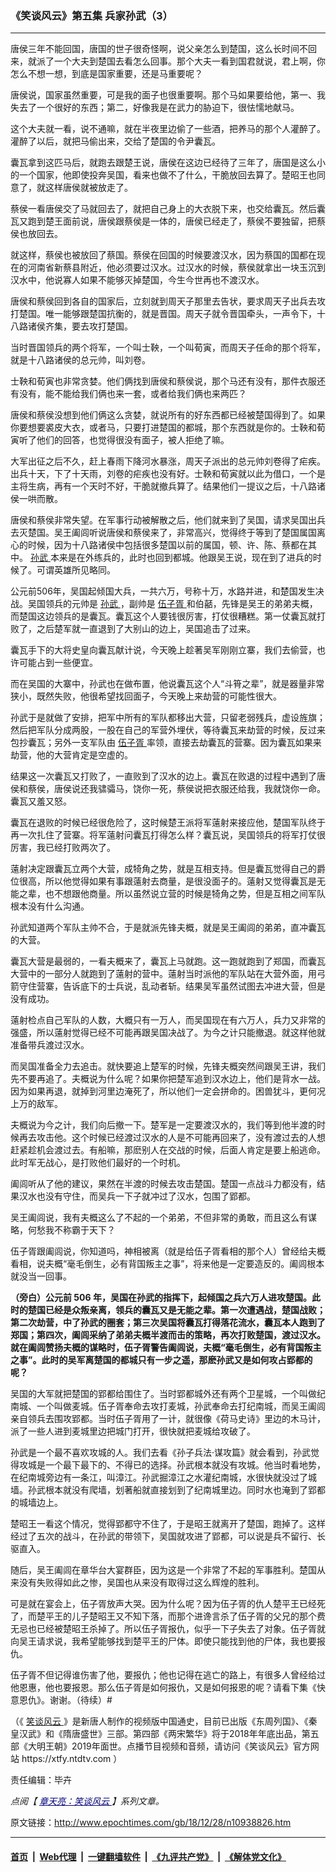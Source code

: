 ### 《笑谈风云》第五集 兵家孙武（3）
------------------------

<p>
 唐侯三年不能回国，唐国的世子很奇怪啊，说父亲怎么到楚国，这么长时间不回来，就派了一个大夫到楚国去看怎么回事。那个大夫一看到国君就说，君上啊，你怎么不想一想，到底是国家重要，还是马重要呢？
</p>
<p>
 唐侯说，国家虽然重要，可是我的面子也很重要啊。那个马如果要给他，第一、我失去了一个很好的东西；第二，好像我是在武力的胁迫下，很怯懦地献马。
</p>
<p>
 这个大夫就一看，说不通嘛，就在半夜里边偷了一些酒，把养马的那个人灌醉了。灌醉了以后，就把马偷出来，交给了楚国的令尹囊瓦。
</p>
<p>
 囊瓦拿到这匹马后，就跑去跟楚王说，唐侯在这边已经待了三年了，唐国是这么小的一个国家，他即使投奔吴国，看来也做不了什么，干脆放回去算了。楚昭王也同意了，就这样唐侯就被放走了。
</p>
<p>
 蔡侯一看唐侯交了马就回去了，就把自己身上的大衣脱下来，也交给囊瓦。然后囊瓦又跑到楚王面前说，唐侯跟蔡侯是一体的，唐侯已经走了，蔡侯不要独留，把蔡侯也放回去。
</p>
<p>
 就这样，蔡侯也被放回了蔡国。蔡侯在回国的时候要渡汉水，因为蔡国的国都在现在的河南省新蔡县附近，他必须要过汉水。过汉水的时候，蔡侯就拿出一块玉沉到汉水中，他说寡人如果不能够灭掉楚国，今生今世再也不渡汉水。
</p>
<p>
 唐侯和蔡侯回到各自的国家后，立刻就到周天子那里去告状，要求周天子出兵去攻打楚国。唯一能够跟楚国抗衡的，就是晋国。周天子就令晋国牵头，一声令下，十八路诸侯齐集，要去攻打楚国。
</p>
<p>
 当时晋国领兵的两个将军，一个叫士鞅，一个叫荀寅，而周天子任命的那个将军，就是十八路诸侯的总元帅，叫刘卷。
</p>
<p>
 士鞅和荀寅也非常贪婪。他们俩找到唐侯和蔡侯说，那个马还有没有，那件衣服还有没有，能不能给我们俩也来一套，或者给我们俩也来两匹？
</p>
<p>
 唐侯和蔡侯没想到他们俩这么贪婪，就说所有的好东西都已经被楚国得到了。如果你要想要裘皮大衣，或者马，只要打进楚国的都城，那个东西就是你的。士鞅和荀寅听了他们的回答，也觉得很没有面子，被人拒绝了嘛。
</p>
<p>
 大军出征之后不久，赶上春雨下降河水暴涨，周天子派出的总元帅刘卷得了疟疾。出兵十天，下了十天雨，刘卷的疟疾也没有好。士鞅和荀寅就以此为借口，一个是主将生病，再有一个天时不好，干脆就撤兵算了。结果他们一提议之后，十八路诸侯一哄而散。
</p>
<p>
 唐侯和蔡侯非常失望。在军事行动被解散之后，他们就来到了吴国，请求吴国出兵去灭楚国。吴王阖闾听说唐侯和蔡侯来了，非常高兴，觉得终于等到了楚国属国离心的时候，因为十八路诸侯中包括很多楚国以前的属国，顿、许、陈、蔡都在其中。
 <a href="http://www.epochtimes.com/gb/tag/%E5%AD%99%E6%AD%A6.html">
  孙武
 </a>
 本来是在外练兵的，此时也回到都城。他跟吴王说，现在到了进兵的时候了。可谓英雄所见略同。
</p>
<p>
 公元前506年，吴国起倾国大兵，一共六万，号称十万，水路并进，和楚国发生决战。吴国领兵的元帅是
 <a href="http://www.epochtimes.com/gb/tag/%E5%AD%99%E6%AD%A6.html">
  孙武
 </a>
 ，副帅是
 <a href="http://www.epochtimes.com/gb/tag/%E4%BC%8D%E5%AD%90%E8%83%A5.html">
  伍子胥
 </a>
 和伯嚭，先锋是吴王的弟弟夫概，而楚国这边领兵的是囊瓦。囊瓦这个人要钱很厉害，打仗很糟糕。第一仗囊瓦就打败了，之后楚军就一直退到了大别山的边上，吴国追击了过来。
</p>
<p>
 囊瓦手下的大将史皇向囊瓦献计说，今天晚上趁著吴军刚刚立寨，我们去偷营，也许可能占到一些便宜。
</p>
<p>
 而在吴国的大寨中，孙武也在做布置，他说囊瓦这个人“斗筲之辈”，就是器量非常狭小，既然失败，他很希望找回面子，今天晚上来劫营的可能性很大。
</p>
<p>
 孙武于是就做了安排，把军中所有的军队都移出大营，只留老弱残兵，虚设旌旗；然后把军队分成两股，一股在自己的军营外埋伏，等待囊瓦来劫营的时候，反过来包抄囊瓦；另外一支军队由
 <a href="http://www.epochtimes.com/gb/tag/%E4%BC%8D%E5%AD%90%E8%83%A5.html">
  伍子胥
 </a>
 率领，直接去劫囊瓦的营寨。因为囊瓦如果来劫营，他的大营肯定是空虚的。
</p>
<p>
 结果这一次囊瓦又打败了，一直败到了汉水的边上。囊瓦在败退的过程中遇到了唐侯和蔡侯，唐侯说还我骕骦马，饶你一死，蔡侯说把衣服还给我，我就饶你一命。囊瓦又羞又怒。
</p>
<p>
 囊瓦在退败的时候已经很危险了，这时候楚王派将军薳射来接应他，楚国军队终于再一次扎住了营寨。将军薳射问囊瓦打得怎么样？囊瓦说，吴国领兵的将军打仗很厉害，我已经打败两次了。
</p>
<p>
 薳射决定跟囊瓦立两个大营，成犄角之势，就是互相支持。但是囊瓦觉得自己的爵位很高，所以他觉得如果有事跟薳射去商量，是很没面子的。薳射又觉得囊瓦是无能之辈，也不想跟他商量。所以虽然说立营的时候是犄角之势，但是互相之间军队根本没有什么沟通。
</p>
<p>
 孙武知道两个军队主帅不合，于是就派先锋夫概，就是吴王阖闾的弟弟，直冲囊瓦的大营。
</p>
<p>
 囊瓦大营是最弱的，一看夫概来了，囊瓦上马就跑。这一跑就跑到了郑国，而囊瓦大营中的一部分人就跑到了薳射的营中。薳射当时派他的军队站在大营外面，用弓箭守住营寨，告诉底下的士兵说，乱动者斩。结果吴军虽然试图去冲进大营，但是没有成功。
</p>
<p>
 薳射检点自己军队的人数，大概只有一万人，而吴国现在有六万人，兵力又非常的强盛，所以薳射觉得已经不可能再跟吴国决战了。为今之计只能撤退。就这样他就准备带兵渡过汉水。
</p>
<p>
 而吴国准备全力去追击。就快要追上楚军的时候，先锋夫概突然间跟吴王讲，我们先不要再追了。夫概说为什么呢？如果你把楚军追到汉水边上，他们是背水一战。因为如果再退，就掉到河里边淹死了，所以他们一定会拼命的。困兽犹斗，更何况上万的敌军。
</p>
<p>
 夫概说为今之计，我们向后撤一下。楚军是一定要渡汉水的，我们等到他半渡的时候再去攻击他。这个时候已经渡过汉水的人是不可能再回来了，没有渡过去的人想赶紧趁机会渡过去。有船嘛，那麽别人在交战的时候，后面人肯定是要上船逃命。此时军无战心，是打败他们最好的一个时机。
</p>
<p>
 阖闾听从了他的建议，果然在半渡的时候去攻击楚国。楚国一点战斗力都没有，结果汉水也没有守住，而吴兵一下子就冲过了汉水，包围了郢都。
</p>
<p>
 吴王阖闾说，我有夫概这么了不起的一个弟弟，不但非常的勇敢，而且这么有谋略，何愁我不称霸于天下？
</p>
<p>
 伍子胥跟阖闾说，你知道吗，神相被离（就是给伍子胥看相的那个人）曾经给夫概看相，说夫概“毫毛倒生，必有背国叛主之事”，将来他是一定要造反的。阖闾根本就没当一回事。
</p>
<p>
 <strong>
  （旁白）公元前
 </strong>
 <strong>
  506
 </strong>
 <strong>
  年，吴国在孙武的指挥下，起倾国之兵六万人进攻楚国。此时的楚国已经是众叛亲离，领兵的囊瓦又是无能之辈。第一次遭遇战，楚国战败；第二次劫营，中了孙武的圈套；第三次吴国将囊瓦打得落花流水，囊瓦本人跑到了郑国；第四次，阖闾采纳了弟弟夫概半渡而击的策略，再次打败楚国，渡过汉水。就在阖闾赞扬夫概的谋略时，伍子胥警告阖闾说，夫概“毫毛倒生，必有背国叛主之事”。此时的吴军离楚国的都城只有一步之遥，那麽孙武又是如何攻占郢都的呢？
 </strong>
</p>
<p>
 吴国的大军就把楚国的郢都给围住了。当时郢都城外还有两个卫星城，一个叫做纪南城、一个叫做麦城。伍子胥奉命去攻打麦城，孙武奉命去打纪南城，而吴王阖闾亲自领兵去围攻郢都。当时伍子胥用了一计，就很像《荷马史诗》里边的木马计，派了一些人进到麦城里边把城门打开，很快就把麦城给攻破了。
</p>
<p>
 孙武是一个最不喜欢攻城的人。我们去看《孙子兵法‧谋攻篇》就会看到，孙武觉得攻城是一个最下最下的、不得已的选择。孙武根本就没有攻城。他当时看地势，在纪南城旁边有一条江，叫漳江。孙武掘漳江之水灌纪南城，水很快就没过了城墙。孙武根本就没有爬墙，划著船就直接划到了纪南城里边。同时水也淹到了郢都的城墙边上。
</p>
<p>
 楚昭王一看这个情况，觉得郢都守不住了，于是昭王就离开了楚国，跑掉了。这样经过了五次的战斗，在孙武的带领下，吴国就攻进了郢都，可以说是兵不留行、长驱直入。
</p>
<p>
 随后，吴王阖闾在章华台大宴群臣，因为这是一个非常了不起的军事胜利。楚国从来没有失败得如此之惨，吴国也从来没有取得过这么辉煌的胜利。
</p>
<p>
 可是就在宴会上，伍子胥放声大哭。因为什么呢？因为伍子胥的仇人楚平王已经死了，而楚平王的儿子楚昭王又不知下落，而那个进谗言杀了伍子胥的父兄的那个费无忌也已经被楚昭王杀掉了。所以伍子胥报仇，似乎一下子失去了对象。伍子胥就向吴王请求说，我希望能够找到楚平王的尸体。即使只能找到他的尸体，我也要报仇。
</p>
<p>
 伍子胥不但记得谁伤害了他，要报仇；他也记得在逃亡的路上，有很多人曾经给过他恩惠，他也要报恩。那么伍子胥是如何报仇，又是如何报恩的呢？请看下集《快意恩仇》。谢谢。（待续）#
</p>
<p>
 （《
 <a href="http://www.epochtimes.com/gb/tag/%E7%AC%91%E8%B0%88%E9%A3%8E%E4%BA%91.html">
  笑谈风云
 </a>
 》是新唐人制作的视频版中国通史，目前已出版《东周列国》、《秦皇汉武》和《隋唐盛世》三部。第四部《两宋繁华》将于2018年年底出品，第五部《大明王朝》2019年面世。点播节目视频和音频，请访问《笑谈风云》官方网站 https://xtfy.ntdtv.com ）
</p>
<p>
 责任编辑：毕卉
</p>
<p>
 <em>
  点阅【
  <span style="color: #000080;">
   <a href="http://www.epochtimes.com/gb/tag/%E7%AB%A0%E5%A4%A9%E4%BA%AE%EF%BC%9A%E7%AC%91%E8%AB%87%E9%A2%A8%E9%9B%B2.html" style="color: #000080;">
    章天亮：笑谈风云
   </a>
  </span>
  】系列文章。
 </em>
</p>

原文链接：http://www.epochtimes.com/gb/18/12/28/n10938826.htm


------------------------
#### [首页](https://github.com/gfw-breaker/banned-news/blob/master/README.md) &nbsp;|&nbsp; [Web代理](https://github.com/labour-camp/helloworld) &nbsp;|&nbsp; [一键翻墙软件](https://github.com/gfw-breaker/nogfw/blob/master/README.md) &nbsp;|&nbsp; [《九评共产党》](https://github.com/gfw-breaker/9ping.md/blob/master/README.md#九评之一评共产党是什么) &nbsp;|&nbsp; [《解体党文化》](https://github.com/gfw-breaker/jtdwh.md/blob/master/README.md#绪论)

